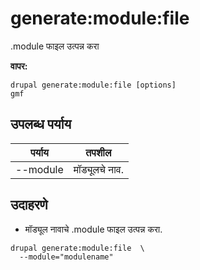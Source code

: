 # generate:module:file
.module फाइल उत्पन्न करा

**वापर:**
```
drupal generate:module:file [options]
gmf
```

## उपलब्ध पर्याय
पर्याय | तपशील
-------|-------------
--module | मॉड्यूलचे नाव.

## उदाहरणे
* मॉड्यूल नावाचे .module फाइल उत्पन्न करा.
```
drupal generate:module:file  \
  --module="modulename"
```
